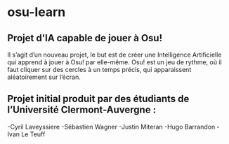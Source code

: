 # osu-learn  
## Projet d'IA capable de jouer à Osu!  

Il s’agit d’un nouveau projet, le but est de créer une Intelligence Artificielle qui apprend à jouer à Osu! par elle-même. Osu! est un jeu de rythme, où il faut cliquer sur des cercles à un temps précis, qui apparaissent aléatoirement sur l’écran.

## Projet initial produit par des étudiants de l’Université Clermont-Auvergne :
  -Cyril Laveyssiere
  -Sébastien Wagner
  -Justin Miteran
  -Hugo Barrandon
  -Ivan Le Teuff

